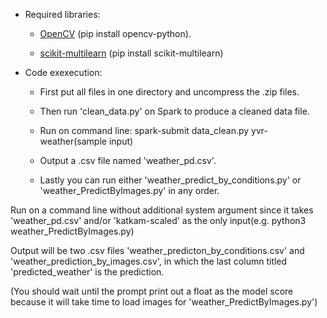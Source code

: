 - Required libraries:

  - [OpenCV](https://opencv.org/releases.html) (pip install opencv-python).

  - [scikit-multilearn](https://github.com/scikit-multilearn/scikit-multilearn) (pip install scikit-multilearn)

- Code exexecution:

  - First put all files in one directory and uncompress the .zip files.

  - Then run 'clean_data.py' on Spark to produce a cleaned data file. 

  - Run on command line: spark-submit data_clean.py yvr-weather(sample input)

  - Output a .csv file named 'weather_pd.csv'.

  - Lastly you can run either 'weather_predict_by_conditions.py' or 'weather_PredictByImages.py' in any order.
  
Run on a command line without additional system argument since it takes 'weather_pd.csv' and/or 'katkam-scaled' as the only input(e.g. python3 weather_PredictByImages.py)

Output will be two .csv files 'weather_predicton_by_conditions.csv' and 'weather_prediction_by_images.csv', in which the last column titled 'predicted_weather' is the prediction.

(You should wait until the prompt print out a float as the model score because it will take time to load images for 'weather_PredictByImages.py')
